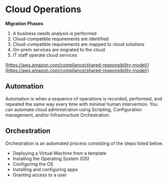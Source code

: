 # Cloud Operations

**Migration Phases**  
1. A business needs analysis is performed 
2. Cloud-compatible requirements are identified
3. Cloud-compatible requirements are mapped to cloud solutions
4. On-prem services are migrated to the cloud
5. IT staff operate cloud services

[https://aws.amazon.com/compliance/shared-responsibility-model/](https://aws.amazon.com/compliance/shared-responsibility-model/)

## Automation
Automation is when a sequence of operations is recorded, performed, and repeated the same way every time with minimal human intervention. You can automate cloud administration using Scripting, Configuration management, and/or Infrastructure Orchestration. 

## Orchestration
Orchestration is an automated process consisting of the steps listed below. 
* Deploying a Virtual Machine from a template
* Installing the Operating System (OS)
* Configuring the OS
* Installing and configuring apps
* Granting access to a user 